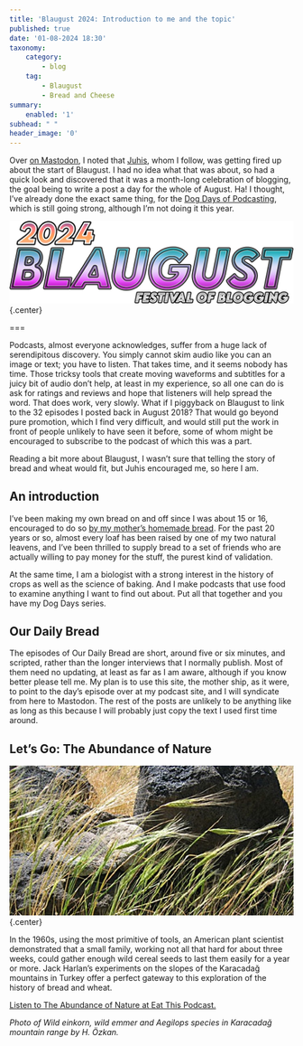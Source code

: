 ```yaml
---
title: 'Blaugust 2024: Introduction to me and the topic'
published: true
date: '01-08-2024 18:30'
taxonomy:
    category:
        - blog
    tag:
        - Blaugust
        - Bread and Cheese
summary:
    enabled: '1'
subhead: " "
header_image: '0'
---
```


Over [on Mastodon](https://indieweb.social/@etp), I noted that [Juhis](https://mastodon.world/@hamatti), whom I follow, was getting fired up about the start of Blaugust. I had no idea what that was about, so had a quick look and discovered that it was a month-long celebration of blogging, the goal being to write a post a day for the whole of August. Ha! I thought, I’ve already done the exact same thing, for the [Dog Days of Podcasting](https://dogdaysofpodcasting.com), which is still going strong, although I’m not doing it this year.

![Blaugust logo](blaugust-2024.jpeg){.center}

===

Podcasts, almost everyone acknowledges, suffer from a huge lack of serendipitous discovery. You simply cannot skim audio like you can an image or text; you have to listen. That takes time, and it seems nobody has time. Those tricksy tools that create moving waveforms and subtitles for a juicy bit of audio don’t help, at least in my experience, so all one can do is ask for ratings and reviews and hope that listeners will help spread the word. That does work, very slowly. What if I piggyback on Blaugust to link to the 32 episodes I posted back in August 2018? That would go beyond pure promotion, which I find very difficult, and would still put the work in front of people unlikely to have seen it before, some of whom might be encouraged to subscribe to the podcast of which this was a part.

Reading a bit more about Blaugust, I wasn’t sure that telling the story of bread and wheat would fit, but Juhis encouraged me, so here I am.

## An introduction

I’ve been making my own bread on and off since I was about 15 or 16, encouraged to do so [by my mother’s homemade bread](https://www.fornacalia.com/2013/100-wholemeal-sourdough/). For the past 20 years or so, almost every loaf has been raised by one of my two natural leavens, and I’ve been thrilled to supply bread to a set of friends who are actually willing to pay money for the stuff, the purest kind of validation.

At the same time, I am a biologist with a strong interest in the history of crops as well as the science of baking. And I make podcasts that use food to examine anything I want to find out about. Put all that together and you have my Dog Days series.

## Our Daily Bread

The episodes of Our Daily Bread are short, around five or six minutes, and scripted, rather than the longer interviews that I normally publish. Most of them need no updating, at least as far as I am aware, although if you know better please tell me. My plan is to use this site, the mother ship, as it were, to point to the day’s episode over at my podcast site, and I will syndicate from here to Mastodon. The rest of the posts are unlikely to be anything like as long as this because I will probably just copy the text I used first time around.

## Let’s Go: The Abundance of Nature

![Ripe seedheads of wild einkorn, wild emmer and Aegilops species, looking very like wheat](obd-01-image.jpg){.center}

In the 1960s, using the most primitive of tools, an American plant scientist demonstrated that a small family, working not all that hard for about three weeks, could gather enough wild cereal seeds to last them easily for a year or more. Jack Harlan’s experiments on the slopes of the Karacadağ mountains in Turkey offer a perfect gateway to this exploration of the history of bread and wheat.

<a href="https://www.eatthispodcast.com/our-daily-bread-01/" rel=canonical>Listen to The Abundance of Nature at Eat This Podcast.</a>

*Photo of Wild einkorn, wild emmer and Aegilops species in Karacadağ mountain range by H. Özkan.*